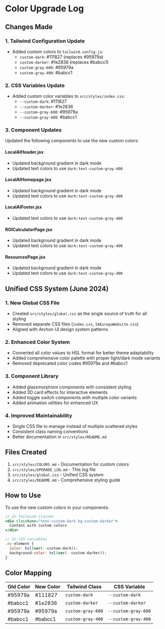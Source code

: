 # Color Upgrade Log

## Changes Made

### 1. Tailwind Configuration Update
- Added custom colors to `tailwind.config.js`:
  - `custom-dark`: #111827 (replaces #95979a)
  - `custom-darker`: #1e2836 (replaces #babcc1)
  - `custom-gray-600`: #95979a
  - `custom-gray-400`: #babcc1

### 2. CSS Variables Update
- Added custom color variables to `src/styles/index.css`:
  - `--custom-dark`: #111827
  - `--custom-darker`: #1e2836
  - `--custom-gray-600`: #95979a
  - `--custom-gray-400`: #babcc1

### 3. Component Updates
Updated the following components to use the new custom colors:

#### LocalAIHeader.jsx
- Updated background gradient in dark mode
- Updated text colors to use `dark:text-custom-gray-400`

#### LocalAIHomepage.jsx
- Updated background gradient in dark mode
- Updated text colors to use `dark:text-custom-gray-400`

#### LocalAIFooter.jsx
- Updated text colors to use `dark:text-custom-gray-400`

#### ROICalculatorPage.jsx
- Updated background gradient in dark mode
- Updated text colors to use `dark:text-custom-gray-400`

#### ResourcesPage.jsx
- Updated background gradient in dark mode
- Updated text colors to use `dark:text-custom-gray-400`

## Unified CSS System (June 2024)

### 1. New Global CSS File
- Created `src/styles/global.css` as the single source of truth for all styling
- Removed separate CSS files (`index.css`, `IAEuropaWebsite.css`)
- Aligned with Archon UI design system patterns

### 2. Enhanced Color System
- Converted all color values to HSL format for better theme adaptability
- Added comprehensive color palette with proper light/dark mode variants
- Removed deprecated color codes #95979a and #babcc1

### 3. Component Library
- Added glassmorphism components with consistent styling
- Added 3D card effects for interactive elements
- Added toggle switch components with multiple color variants
- Added animation utilities for enhanced UX

### 4. Improved Maintainability
- Single CSS file to manage instead of multiple scattered styles
- Consistent class naming conventions
- Better documentation in `src/styles/README.md`

## Files Created
1. `src/styles/COLORS.md` - Documentation for custom colors
2. `src/styles/UPGRADE_LOG.md` - This log file
3. `src/styles/global.css` - Unified CSS system
4. `src/styles/README.md` - Comprehensive styling guide

## How to Use
To use the new custom colors in your components:

```jsx
// In Tailwind classes
<div className="text-custom-dark bg-custom-darker">
  Content with custom colors
</div>

// In CSS variables
.my-element {
  color: hsl(var(--custom-dark));
  background-color: hsl(var(--custom-darker));
}
```

## Color Mapping
| Old Color | New Color | Tailwind Class | CSS Variable |
|-----------|-----------|----------------|--------------|
| #95979a | #111827 | `custom-dark` | `--custom-dark` |
| #babcc1 | #1e2836 | `custom-darker` | `--custom-darker` |
| #95979a | #95979a | `custom-gray-600` | `--custom-gray-600` |
| #babcc1 | #babcc1 | `custom-gray-400` | `--custom-gray-400` |